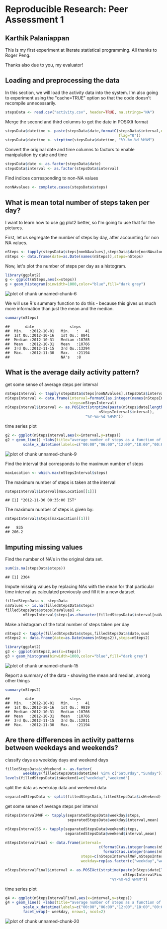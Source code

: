 # Reproducible Research: Peer Assessment 1
## Karthik Palaniappan

This is my first experiment at literate statistical programming.  All thanks to 
Roger Peng.

Thanks also due to you, my evaluator!


## Loading and preprocessing the data
In this section, we will load the activity data into the system.  I'm also going
to experiment using the "cache=TRUE" option so that the code doesn't recompile
unnecessarily.


```r
stepsData <- read.csv("activity.csv", header=TRUE, na.strings="NA")
```

Merge the second and third columns to get the date in POSIXlt format


```r
stepsData$datetime <- paste(stepsData$date,formatC(stepsData$interval,digits=3,
                                                   flag="0"))
stepsData$datetime <- strptime(stepsData$datetime, "%Y-%m-%d %H%M")
```

Convert the original date and time columns to factors to enable manipulation by
date and time


```r
stepsData$date <- as.factor(stepsData$date)
stepsData$interval <- as.factor(stepsData$interval)
```

Find indices corresponding to non-NA values


```r
nonNAvalues <- complete.cases(stepsData$steps)
```

## What is mean total number of steps taken per day?

I want to learn how to use gg plot2 better, so I'm going to use that for the 
pictures.

First, let us segregate the number of steps by day, after accounting for non NA
values.


```r
nSteps <- tapply(stepsData$steps[nonNAvalues],stepsData$date[nonNAvalues],sum)
nSteps <- data.frame(date=as.Date(names(nSteps)),steps=nSteps)
```


Now, let's plot the number of steps per day as a histogram.


```r
library(ggplot2)
g <- ggplot(nSteps,aes(x=steps))
g + geom_histogram(binwidth=1000,color="blue",fill="dark grey")
```

![plot of chunk unnamed-chunk-6](figure/unnamed-chunk-6.png) 

We will use R's summary function to do this - because this gives us much
more information than just the mean and the median.


```r
summary(nSteps)
```

```
##       date                steps      
##  Min.   :2012-10-01   Min.   :   41  
##  1st Qu.:2012-10-16   1st Qu.: 8841  
##  Median :2012-10-31   Median :10765  
##  Mean   :2012-10-31   Mean   :10766  
##  3rd Qu.:2012-11-15   3rd Qu.:13294  
##  Max.   :2012-11-30   Max.   :21194  
##                       NA's   :8
```


## What is the average daily activity pattern?

get some sense of average steps per interval


```r
nStepsInterval <- tapply(stepsData$steps[nonNAvalues],stepsData$interval[nonNAvalues],mean)
nStepsInterval <- data.frame(interval=formatC(as.integer(names(nStepsInterval)),digits=3,flag="0"),
                             steps=nStepsInterval)
nStepsInterval$interval <- as.POSIXct(strptime(paste(nSteps$date[length(nSteps$date)],
                                          nStepsInterval$interval),
                                    "%Y-%m-%d %H%M"))
```

time series plot


```r
g2 <- ggplot(nStepsInterval,aes(x=interval,y=steps))
g2 + geom_line() +labs(title="average number of steps as a function of the time interval") +
        scale_x_datetime(labels=c("00:00","06:00","12:00","18:00","00:00"))
```

![plot of chunk unnamed-chunk-9](figure/unnamed-chunk-9.png) 

Find the interval that corresponds to the maximum number of steps

```r
maxLocation <- which.max(nStepsInterval$steps)
```

The maximum number of steps is taken at the interval

```r
nStepsInterval$interval[maxLocation[[1]]]
```

```
## [1] "2012-11-30 08:35:00 IST"
```

The maximum number of steps is given by:


```r
nStepsInterval$steps[maxLocation[[1]]]
```

```
##   835 
## 206.2
```


## Imputing missing values

Find the number of NA's in the original data set.


```r
sum(is.na(stepsData$steps))
```

```
## [1] 2304
```

Impute missing values by replacing NAs with the mean for that particular time 
interval as calculated previously and fill it in a new dataset


```r
filledStepsData <- stepsData
naValues <- is.na(filledStepsData$steps)
filledStepsData$steps[naValues] <- 
        nStepsInterval$steps[as.character(filledStepsData$interval[naValues])]
```

Make a histogram of the total number of steps taken per day


```r
nSteps2 <- tapply(filledStepsData$steps,filledStepsData$date,sum)
nSteps2 <- data.frame(date=as.Date(names(nSteps2)),steps=nSteps2)

library(ggplot2)
g3 <- ggplot(nSteps2,aes(x=steps))
g3 + geom_histogram(binwidth=1000,color="blue",fill="dark grey")
```

![plot of chunk unnamed-chunk-15](figure/unnamed-chunk-15.png) 

Report a summary of the data - showing the mean and median, among other things


```r
summary(nSteps2)
```

```
##       date                steps      
##  Min.   :2012-10-01   Min.   :   41  
##  1st Qu.:2012-10-16   1st Qu.: 9819  
##  Median :2012-10-31   Median :10766  
##  Mean   :2012-10-31   Mean   :10766  
##  3rd Qu.:2012-11-15   3rd Qu.:12811  
##  Max.   :2012-11-30   Max.   :21194
```

## Are there differences in activity patterns between weekdays and weekends?


classify days as weekday days and weekend days


```r
filledStepsData$isWeekend <- as.factor(
        weekdays(filledStepsData$datetime) %in% c("Saturday","Sunday"))
levels(filledStepsData$isWeekend)=c("weekday","weekend")
```


split the data as weekday data and weekend data


```r
separatedStepsData <- split(filledStepsData,filledStepsData$isWeekend)
```

get some sense of average steps per interval


```r
nStepsIntervalMWF <- tapply(separatedStepsData$weekday$steps,
                            separatedStepsData$weekday$interval,mean)

nStepsIntervalSS <- tapply(separatedStepsData$weekend$steps,
                           separatedStepsData$weekend$interval,mean)

nStepsIntervalFinal <- data.frame(interval=
                                          c(formatC(as.integer(names(nStepsIntervalMWF)),digits=3,flag="0"),
                                            formatC(as.integer(names(nStepsIntervalSS)),digits=3,flag="0")),
                                  steps=c(nStepsIntervalMWF,nStepsIntervalSS),
                                  weekday=rep(as.factor(c("weekday","weekend")),each=288))

nStepsIntervalFinal$interval <- as.POSIXct(strptime(paste(nSteps$date[length(nSteps$date)],
                                                     nStepsIntervalFinal$interval),
                                               "%Y-%m-%d %H%M"))
```


time series plot


```r
g4 <- ggplot(nStepsIntervalFinal,aes(x=interval,y=steps))
g4 + geom_line() +labs(title="average number of steps as a function of the time interval") +
        scale_x_datetime(labels=c("00:00","06:00","12:00","18:00","00:00"))+
        facet_wrap(~ weekday, nrow=1, ncol=2)
```

![plot of chunk unnamed-chunk-20](figure/unnamed-chunk-20.png) 
